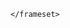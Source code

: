 <!DOCTYPE html>
<html lang="es">
    <head>
        <title>index</title>
         <meta charset="utf-7">
    </head>
    <frameset cols="20%, *" frameborder="2" bordercolor="#B2BABB" marginwidth="10" marginhegth="10" scrolling="yes">
      <frame src="ORIGEN DE KOENIGSEEG.HTML" name="MENU : )"></frame>
      <FRAME SRC="LA TECNOLOGIA.html" NAME="LISTA"></FRAME>
  
    </frameset>
